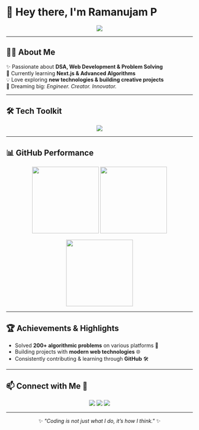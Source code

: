 # 👋 Hey there, I'm Ramanujam P  

<p align="center">
  <img src="https://readme-typing-svg.herokuapp.com?font=Fira+Code&size=24&pause=1000&color=FF6F61&center=true&vCenter=true&width=700&lines=🚀+CSE+Explorer;💡+Problem+Solver;🔥+Always+Learning;⚡+Code+|+Debug+|+Repeat;🌟+Engineer+in+the+Making!" />
</p>

---

## 🧑‍💻 About Me  

✨ Passionate about **DSA, Web Development & Problem Solving**  
🌱 Currently learning **Next.js & Advanced Algorithms**  
💡 Love exploring **new technologies & building creative projects**  
🎯 Dreaming big: *Engineer. Creator. Innovator.*  

---

## 🛠️ Tech Toolkit  

<p align="center">
  <img src="https://skillicons.dev/icons?i=java,cpp,python,html,css,js,react,nodejs,git,github" />
</p>

---

## 📊 GitHub Performance  

<p align="center">
  <img src="https://github-readme-stats.vercel.app/api?username=Ramanujam-p&show_icons=true&theme=radical&hide_border=true&count_private=true" height="180px" />
  <img src="https://github-readme-stats.vercel.app/api/top-langs/?username=Ramanujam-p&layout=compact&theme=radical&hide_border=true" height="180px" />
</p>

<p align="center">
  <img src="https://github-readme-streak-stats.herokuapp.com/?user=Ramanujam-p&theme=radical&hide_border=true" height="180px" />
</p>

---

## 🏆 Achievements & Highlights  

- Solved **200+ algorithmic problems** on various platforms 🧩  
- Building projects with **modern web technologies** 🌐  
- Consistently contributing & learning through **GitHub** 🛠  

---

## 📫 Connect with Me 💬  

<p align="center">
  <a href="mailto:pramanujam68@gmail.com"><img src="https://img.shields.io/badge/Email-D14836?style=for-the-badge&logo=gmail&logoColor=white" /></a>
  <a href="https://github.com/Ramanujam-p"><img src="https://img.shields.io/badge/GitHub-100000?style=for-the-badge&logo=github&logoColor=white" /></a>
  <a href="https://www.linkedin.com/in/ramanujam-p"><img src="https://img.shields.io/badge/LinkedIn-0077B5?style=for-the-badge&logo=linkedin&logoColor=white" /></a>
</p>

---

<p align="center">
  ✨ <em>"Coding is not just what I do, it’s how I think."</em> ✨
</p>
